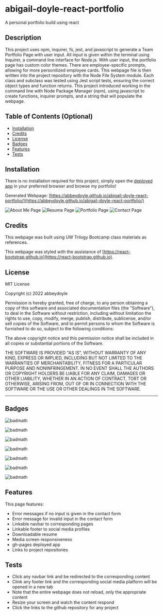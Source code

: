 # abigail-doyle-react-portfolio
A personal portfolio build using react

## Description

This project uses npm, inquirer, fs, jest, and javascript to generate a Team Portfolio Page with user input. All input is given within the terminal using Inquirer, a command line interface for Node.js. With user input, the portfolio page has custom color themes. There are employee-specific prompts, allowing for more personilized employee cards. This webpage file is then written into the project repository with the Node File System module. Each class and subclass was tested using Jest script tests, ensuring the correct object types and function returns. This project introduced working in the command line with Node Package Manager (npm), using javascript to create functions, inquirer prompts, and a string that will populate the webpage.


<!-- Provide a short description explaining the what, why, and how of your project. Use the following questions as a guide:

- What was your motivation?
- Why did you build this project? (Note: the answer is not "Because it was a homework assignment.")
- What problem does it solve?
- What did you learn? -->

## Table of Contents (Optional)

<!-- If your README is long, add a table of contents to make it easy for users to find what they need. -->

- [Installation](#installation)
- [Credits](#credits)
- [License](#license)
- [Badges](#badges)
- [Features](#features)
- [Tests](#tests)

## Installation

There is no installation required for this project, simply open the [deployed app](https://abbeydoyle.github.io/abigail-doyle-react-portfolio/) in your preferred browser and browse my portfolio!
<!-- What are the steps required to install your project? Provide a step-by-step description of how to get the development environment running. -->

Generated Webpage: [https://abbeydoyle.github.io/abigail-doyle-react-portfolio/](https://abbeydoyle.github.io/abigail-doyle-react-portfolio/)

![About Me Page](./src/assets/aboutpage.png)
![Resume Page](./src/assets/resumepage.png)
![Portfolio Page](./src/assets/portfoliopage.png)
![Contact Page](./src/assets/contactpage.png)

<!-- Provide instructions and examples for use. Include screenshots as needed.

To add a screenshot, create an `assets/images` folder in your repository and upload your screenshot to it. Then, using the relative filepath, add it to your README using the following syntax:

    ```md
    ![alt text](assets/images/screenshot.png)
    ``` -->

## Credits

This webpage was built using UW Trilogy Bootcamp class materials as references.

This webpage was styled with the assistance of [https://react-bootstrap.github.io](https://react-bootstrap.github.io).

## License

MIT License

Copyright (c) 2022 abbeydoyle

Permission is hereby granted, free of charge, to any person obtaining a copy of this software and associated documentation files (the "Software"), to deal in the Software without restriction, including without limitation the rights to use, copy, modify, merge, publish, distribute, sublicense, and/or sell copies of the Software, and to permit persons to whom the Software is furnished to do so, subject to the following conditions:

The above copyright notice and this permission notice shall be included in all copies or substantial portions of the Software.

THE SOFTWARE IS PROVIDED "AS IS", WITHOUT WARRANTY OF ANY KIND, EXPRESS OR IMPLIED, INCLUDING BUT NOT LIMITED TO THE WARRANTIES OF MERCHANTABILITY, FITNESS FOR A PARTICULAR PURPOSE AND NONINFRINGEMENT. IN NO EVENT SHALL THE AUTHORS OR COPYRIGHT HOLDERS BE LIABLE FOR ANY CLAIM, DAMAGES OR OTHER LIABILITY, WHETHER IN AN ACTION OF CONTRACT, TORT OR OTHERWISE, ARISING FROM, OUT OF OR IN CONNECTION WITH THE SOFTWARE OR THE USE OR OTHER DEALINGS IN THE SOFTWARE.

<!-- The last section of a high-quality README file is the license. This lets other developers know what they can and cannot do with your project. If you need help choosing a license, refer to [https://choosealicense.com/](https://choosealicense.com/). -->

---

<!-- 🏆 The previous sections are the bare minimum, and your project will ultimately determine the content of this document. You might also want to consider adding the following sections. -->

## Badges

![badmath](https://img.shields.io/github/repo-size/abbeydoyle/abigail-doyle-react-portfolio?color=pink&style=plastic)

![badmath](https://img.shields.io/github/issues-closed-raw/abbeydoyle/abigail-doyle-react-portfolio?color=pink&style=plastic)

![badmath](https://img.shields.io/github/issues-raw/abbeydoyle/abigail-doyle-react-portfolio?color=pink&style=plastic)

![badmath](https://img.shields.io/github/license/abbeydoyle/abigail-doyle-react-portfolio?color=pink&style=plastic)

![badmath](https://img.shields.io/github/commits-since/abbeydoyle/abigail-doyle-react-portfolio/123a5fe/main?color=pink&style=plastic)

![badmath](https://img.shields.io/github/last-commit/abbeydoyle/abigail-doyle-react-portfolio?color=pink&style=plastic)

![badmath](https://img.shields.io/maintenance/yes/2023?color=pink&style=plastic)


<!-- ![badmath](https://img.shields.io/github/languages/top/lernantino/badmath)

Badges aren't necessary, per se, but they demonstrate street cred. Badges let other developers know that you know what you're doing. Check out the badges hosted by [shields.io](https://shields.io/). You may not understand what they all represent now, but you will in time. -->

## Features

This page features:

- Error messages if no input is given in the contact form
- Error message for invalid input in the contact form
- Linkable navbar to corresponding pages
- Linkable footer to social media profiles
- Downloadable resume
- Media screen responsiveness
- gh-pages deployed app
- Links to project repositories

<!-- If your project has a lot of features, list them here. -->

<!-- ## How to Contribute

If you created an application or package and would like other developers to contribute it, you can include guidelines for how to do so. The [Contributor Covenant](https://www.contributor-covenant.org/) is an industry standard, but you can always write your own if you'd prefer. -->

## Tests

- Click any navbar link and be redirected to the corresponding content
- Clink any footer link and the corresponding social media platform will be opened in a new tab
- Note that the entire webpage does not reload, only the appropriate content
- Resize your screen and watch the content respond
- Click the links to the github repository for any project
<!-- Go the extra mile and write tests for your application. Then provide examples on how to run them here. -->